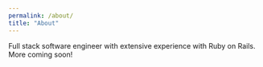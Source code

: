 ```yaml
---
permalink: /about/
title: "About"
---
```


Full stack software engineer with extensive experience with Ruby on Rails. More coming soon!
